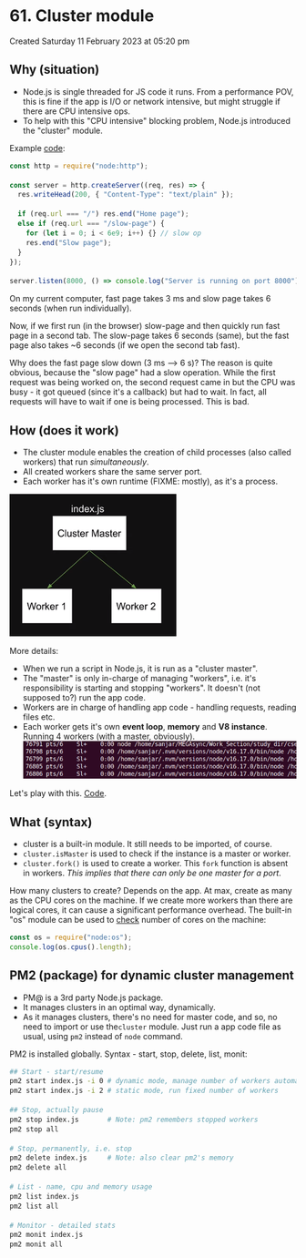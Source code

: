 # 61. Cluster module
Created Saturday 11 February 2023 at 05:20 pm

## Why (situation)
- Node.js is single threaded for JS code it runs. From a performance POV, this is fine if the app is I/O or network intensive, but might struggle if there are CPU intensive ops.
- To help with this "CPU intensive" blocking problem, Node.js introduced the "cluster" module.

Example [code](https://github.com/exemplar-codes/codevolution-nodejs/commit/3b9332dd272f02d7d9bbb13d54d79eb42977c0f4):
```js
const http = require("node:http");

const server = http.createServer((req, res) => {
  res.writeHead(200, { "Content-Type": "text/plain" });

  if (req.url === "/") res.end("Home page");
  else if (req.url === "/slow-page") {
    for (let i = 0; i < 6e9; i++) {} // slow op
    res.end("Slow page");
  }
});

server.listen(8000, () => console.log("Server is running on port 8000"));
```

On my current computer, fast page takes 3 ms and slow page takes 6 seconds (when run individually).

Now, if we first run (in the browser) slow-page and then quickly run fast page in a second tab. The slow-page takes 6 seconds (same), but the fast page also takes ~6 seconds (if we open the second tab fast).

Why does the fast page slow down (3 ms --> 6 s)? The reason is quite obvious, because the "slow page" had a slow operation. While the first request was being worked on, the second request came in but the CPU was busy - it got queued (since it's a callback) but had to wait. In fact, all requests will have to wait if  one is being processed. This is bad.


## How (does it work)
- The cluster module enables the creation of child processes (also called workers) that run *simultaneously*.
- All created workers share the same server port.
- Each worker has it's own runtime (FIXME: mostly), as it's a process.

![](../../../../assets/Pasted%20image%2020230211175015.png)

More details:
- When we run a script in Node.js, it is run as a "cluster master". 
- The "master" is only in-charge of managing "workers", i.e. it's responsibility is starting and stopping "workers". It doesn't (not supposed to?) run the app code.
- Workers are in charge of handling app code - handling  requests, reading files etc.
- Each worker gets it's own **event loop**, **memory** and **V8 instance**. Running 4 workers (with a master, obviously).
![](../../../../assets/Pasted%20image%2020230212013449.png)

Let's play with this. [Code](https://github.com/exemplar-codes/codevolution-nodejs/commit/0bc07a91b3c124d4b1ca1a41046183920f81ffee).


## What (syntax)
- cluster is a built-in module. It still needs to be imported, of course.
- `cluster.isMaster` is used to check if the instance is a master or worker.
- `cluster.fork()` is used to create a worker. This `fork` function is absent in workers. *This implies that there can only be one master for a port*.

How many clusters to create? Depends on the app. At max, create as many as the CPU cores on the machine. If we create more workers than there are logical cores, it can cause a significant performance overhead. The built-in "os" module can be used to [check](https://github.com/exemplar-codes/codevolution-nodejs/commit/a3c7e07e22a70f9c3ff2f81b9fd0c952f8c730dc) number of cores on the machine:
```js
const os = require("node:os");
console.log(os.cpus().length);
```


## PM2 (package) for dynamic cluster management
- PM@ is a 3rd party Node.js package.
- It manages clusters in an optimal way, dynamically.
- As it manages clusters, there's no need for master code, and so, no need to import or use the`cluster` module. Just run a app code file as usual, using `pm2` instead of `node` command.

PM2 is installed globally. Syntax - start, stop, delete, list, monit:
```bash
## Start - start/resume
pm2 start index.js -i 0 # dynamic mode, manage number of workers automatically and optimally
pm2 start index.js -i 2 # static mode, run fixed number of workers

## Stop, actually pause
pm2 stop index.js       # Note: pm2 remembers stopped workers
pm2 stop all

# Stop, permanently, i.e. stop
pm2 delete index.js     # Note: also clear pm2's memory
pm2 delete all

# List - name, cpu and memory usage
pm2 list index.js
pm2 list all

# Monitor - detailed stats
pm2 monit index.js
pm2 monit all
```
